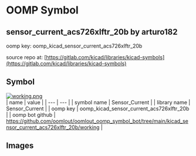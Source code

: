 # OOMP Symbol  
## sensor_current_acs726xlftr_20b  by arturo182  
  
oomp key: oomp_kicad_sensor_current_acs726xlftr_20b  
  
source repo at: [https://gitlab.com/kicad/libraries/kicad-symbols](https://gitlab.com/kicad/libraries/kicad-symbols)  
## Symbol  
  
[![working.png](working_600.png)](working.png)  
| name | value | 
| --- | --- | 
| symbol name | Sensor_Current | 
| library name | Sensor_Current | 
| oomp key | oomp_kicad_sensor_current_acs726xlftr_20b | 
| oomp bot github | https://github.com/oomlout/oomlout_oomp_symbol_bot/tree/main/kicad_sensor_current_acs726xlftr_20b/working | 
## Images  
